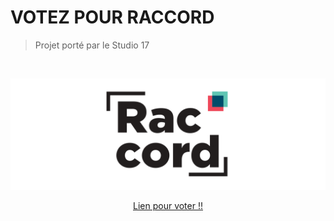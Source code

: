<!-- ## Welcome, here you will find all the best projects the Studio17 has done during Epitech ! -->
# VOTEZ POUR RACCORD
> Projet porté par le Studio 17

<br>

<div align="center">

<a href="https://github.com/Studio-17" target="_blank"><img src="https://github.com/Studio-17/.github/blob/master/.assets/raccord-banner.png"></a>

[Lien pour voter !!](https://epitech-innovation.agorize.com/fr/juries/ttD4VbRGRSKEgimE2v0BJw/participations/185/vote?order=random&amp;scope=unvoted)

</div>
